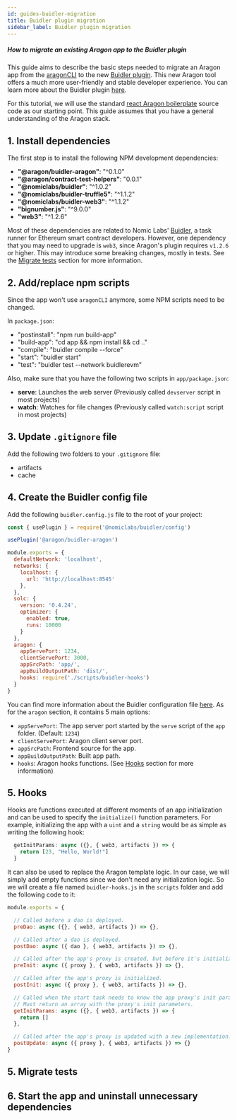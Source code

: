 ```yaml
---
id: guides-buidler-migration
title: Buidler plugin migration
sidebar_label: Buidler plugin migration
---
```


##### How to migrate an existing Aragon app to the Buidler plugin

This guide aims to describe the basic steps needed to migrate an Aragon app from the [aragonCLI](https://github.com/aragon/aragon-cli) to the new [Buidler plugin](https://blog.aragon.one/buidler-plugin). This new Aragon tool offers a much more user-friendly and stable developer experience. You can learn more about the Buidler plugin [here](https://github.com/aragon/buidler-aragon).  

For this tutorial, we will use the standard [react Aragon boilerplate](https://github.com/aragon/aragon-react-boilerplate) source code as our starting point. This guide assumes that you have a general understanding of the Aragon stack. 

## 1. Install dependencies

The first step is to install the following NPM development dependencies:

  - **"@aragon/buidler-aragon"**: "^0.1.0"
  - **"@aragon/contract-test-helpers"**: "0.0.1"
  - **"@nomiclabs/buidler"**: "^1.0.2"
  - **"@nomiclabs/buidler-truffle5"**: "^1.1.2"
  - **"@nomiclabs/buidler-web3"**: "^1.1.2"
  - **"bignumber.js"**: "^9.0.0"
  - **"web3"**: "^1.2.6"

Most of these dependencies are related to Nomic Labs' [Buidler](https://buidler.dev), a task runner for Ethereum smart contract developers. However, one dependency that you may need to upgrade is `web3`, since Aragon's plugin requires `v1.2.6` or higher. This may introduce some breaking changes, mostly in tests. See the [Migrate tests](#5-migrate-tests) section for more information.

## 2. Add/replace npm scripts

Since the app won't use `aragonCLI` anymore, some NPM scripts need to be changed.

In `package.json`:

  - "postinstall": "npm run build-app"
  - "build-app": "cd app && npm install && cd .."
  - "compile": "buidler compile --force"
  - "start": "buidler start"
  - "test": "buidler test --network buidlerevm"

Also, make sure that you have the following two scripts in `app/package.json`:

  - **serve**: Launches the web server (Previously called `devserver` script in most projects)
  - **watch**: Watches for file changes (Previously called `watch:script` script in most projects)


## 3. Update `.gitignore` file

Add the following two folders to your `.gitignore` file:

  - artifacts
  - cache

## 4. Create the Buidler config file

Add the following `buidler.config.js` file to the root of your project: 

```js
const { usePlugin } = require('@nomiclabs/buidler/config')

usePlugin('@aragon/buidler-aragon')

module.exports = {
  defaultNetwork: 'localhost',
  networks: {
    localhost: {
      url: 'http://localhost:8545'
    },
  },
  solc: {
    version: '0.4.24',
    optimizer: {
      enabled: true,
      runs: 10000
    }
  },
  aragon: {
    appServePort: 1234,
    clientServePort: 3000,
    appSrcPath: 'app/',
    appBuildOutputPath: 'dist/',
    hooks: require('./scripts/buidler-hooks')
  }
}
```

You can find more information about the Buidler configuration file [here](https://buidler.dev/config). As for the `aragon` section, it contains 5 main options:

  - `appServePort`: The app server port started by the `serve` script of the `app` folder. (Default: `1234`)
  - `clientServePort`: Aragon client server port.
  - `appSrcPath`: Frontend source for the app.
  - `appBuildOutputPath`: Built app path.
  - `hooks`: Aragon hooks functions. (See [Hooks](#5-hooks) section for more information)

## 5. Hooks

Hooks are functions executed at different moments of an app initialization and can be used to specify the `initialize()` function parameters. For example, initializing the app with a `uint` and a `string` would be as simple as writing the following hook:

```js
  getInitParams: async ({}, { web3, artifacts }) => {
    return [23, "Hello, World!"]
  }
```

It can also be used to replace the Aragon template logic. In our case, we will simply add empty functions since we don't need any initialization logic. So we will create a file named `buidler-hooks.js` in the `scripts` folder and add the following code to it:

```js
module.exports = {

  // Called before a dao is deployed.
  preDao: async ({}, { web3, artifacts }) => {},

  // Called after a dao is deployed.
  postDao: async ({ dao }, { web3, artifacts }) => {},

  // Called after the app's proxy is created, but before it's initialized.
  preInit: async ({ proxy }, { web3, artifacts }) => {},

  // Called after the app's proxy is initialized.
  postInit: async ({ proxy }, { web3, artifacts }) => {},

  // Called when the start task needs to know the app proxy's init parameters.
  // Must return an array with the proxy's init parameters.
  getInitParams: async ({}, { web3, artifacts }) => {
    return []
  },

  // Called after the app's proxy is updated with a new implementation.
  postUpdate: async ({ proxy }, { web3, artifacts }) => {}
}
```

## 5. Migrate tests 

## 6. Start the app and uninstall unnecessary dependencies



